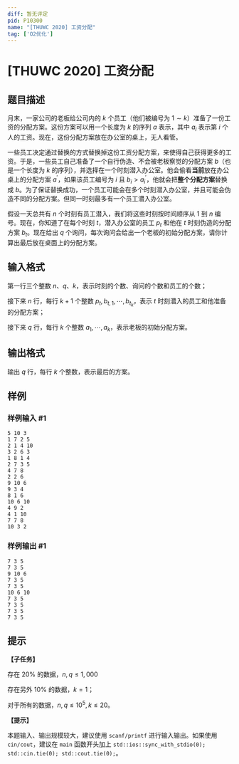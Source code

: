 ```yaml
---
diff: 暂无评定
pid: P10300
name: "[THUWC 2020] 工资分配"
tag: ['O2优化']
---
```

# [THUWC 2020] 工资分配
## 题目描述

月末，一家公司的老板给公司内的 $k$ 个员工（他们被编号为 $1\sim k$）准备了一份工资的分配方案。这份方案可以用一个长度为 $k$ 的序列 $a$ 表示，其中 $a_i$ 表示第 $i$ 个人的工资。现在，这份分配方案放在办公室的桌上，无人看管。

一些员工决定通过替换的方式替换掉这份工资分配方案，来使得自己获得更多的工资。于是，一些员工自己准备了一个自行伪造、不会被老板察觉的分配方案 $b$（也是一个长度为 $k$ 的序列），并选择在一个时刻潜入办公室。他会偷看**当前**放在办公桌上的分配方案 $a^{'}$，如果该员工编号为 $i$ 且 $b_i > a^{'}_ i$，他就会把**整个分配方案**替换成 $b$。为了保证替换成功，一个员工可能会在多个时刻潜入办公室，并且可能会伪造不同的分配方案。但同一时刻最多有一个员工潜入办公室。

假设一天总共有 $n$ 个时刻有员工潜入，我们将这些时刻按时间顺序从 $1$ 到 $n$ 编号。现在，你知道了在每个时刻 $t$，潜入办公室的员工 $p_t$ 和他在 $t$ 时刻伪造的分配方案 $b_t$。现在给出 $q$ 个询问，每次询问会给出一个老板的初始分配方案，请你计算出最后放在桌面上的分配方案。
## 输入格式

第一行三个整数 $n$、$q$、$k$，表示时刻的个数、询问的个数和员工的个数；

接下来 $n$ 行，每行 $k+1$ 个整数 $p_t, b_{t,1},\cdots, b_{t_k}$，表示 $t$ 时刻潜入的员工和他准备的分配方案；

接下来 $q$ 行，每行 $k$ 个整数 $a_1, \cdots, a_k$，表示老板的初始分配方案。
## 输出格式

输出 $q$ 行，每行 $k$ 个整数，表示最后的方案。
## 样例

### 样例输入 #1
```
5 10 3
1 7 2 5
2 1 4 10
3 2 6 3
1 8 1 4
2 7 3 5
4 7 8
2 2 6
9 10 6
9 3 4
8 1 6
10 6 10
4 9 2
4 1 10
7 7 8
10 3 2

```
### 样例输出 #1
```
7 3 5
7 3 5
9 10 6
7 3 5
7 3 5
10 6 10
7 3 5
7 3 5
7 3 5
7 3 5

```
## 提示

**【子任务】**

存在 20% 的数据，$n,q\le 1,000$

存在另外 10% 的数据，$k=1$；

对于所有的数据，$n,q\le 10^5, k\le 20$。

**【提示】**

本题输入、输出规模较大，建议使用 `scanf/printf` 进行输入输出。如果使用 `cin/cout`，建议在 `main` 函数开头加上 `std::ios::sync_with_stdio(0); std::cin.tie(0); std::cout.tie(0);`。
